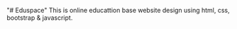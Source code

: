 "# Eduspace" 
This is online educattion base website design using html, css, bootstrap & javascript.
